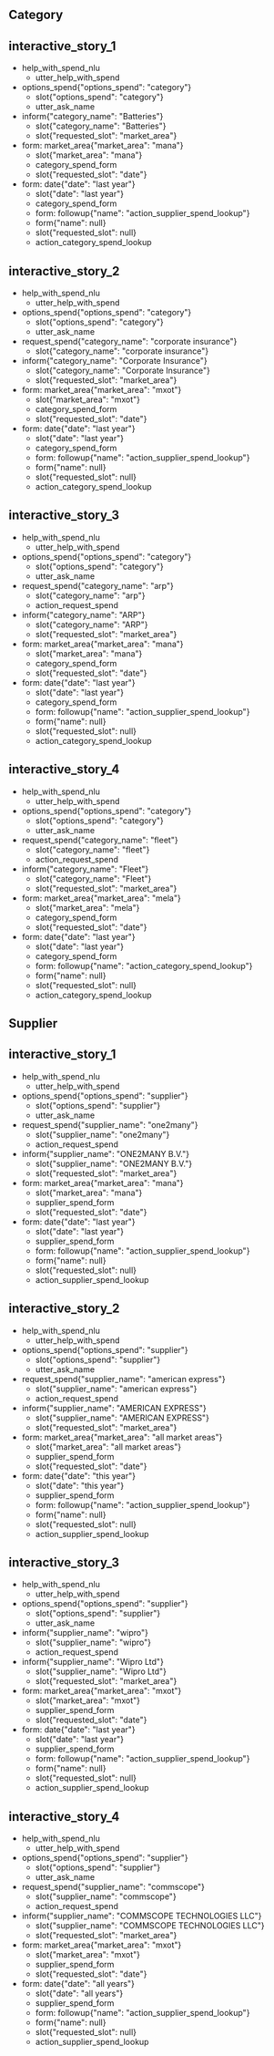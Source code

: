 ## Category
## interactive_story_1
* help_with_spend_nlu
    - utter_help_with_spend
* options_spend{"options_spend": "category"}
    - slot{"options_spend": "category"}
    - utter_ask_name
* inform{"category_name": "Batteries"}
    - slot{"category_name": "Batteries"}
    - slot{"requested_slot": "market_area"}
* form: market_area{"market_area": "mana"}
    - slot{"market_area": "mana"}
    - category_spend_form
    - slot{"requested_slot": "date"}
* form: date{"date": "last year"}
    - slot{"date": "last year"}
    - category_spend_form
    - form: followup{"name": "action_supplier_spend_lookup"}
    - form{"name": null}
    - slot{"requested_slot": null}
    - action_category_spend_lookup

## interactive_story_2
* help_with_spend_nlu
    - utter_help_with_spend
* options_spend{"options_spend": "category"}
    - slot{"options_spend": "category"}
    - utter_ask_name
* request_spend{"category_name": "corporate insurance"}
    - slot{"category_name": "corporate insurance"}
* inform{"category_name": "Corporate Insurance"}
    - slot{"category_name": "Corporate Insurance"}
    - slot{"requested_slot": "market_area"}
* form: market_area{"market_area": "mxot"}
    - slot{"market_area": "mxot"}
    - category_spend_form
    - slot{"requested_slot": "date"}
* form: date{"date": "last year"}
    - slot{"date": "last year"}
    - category_spend_form
    - form: followup{"name": "action_supplier_spend_lookup"}
    - form{"name": null}
    - slot{"requested_slot": null}
    - action_category_spend_lookup

## interactive_story_3
* help_with_spend_nlu
    - utter_help_with_spend
* options_spend{"options_spend": "category"}
    - slot{"options_spend": "category"}
    - utter_ask_name
* request_spend{"category_name": "arp"}
    - slot{"category_name": "arp"}
    - action_request_spend
* inform{"category_name": "ARP"}
    - slot{"category_name": "ARP"}
    - slot{"requested_slot": "market_area"}
* form: market_area{"market_area": "mana"}
    - slot{"market_area": "mana"}
    - category_spend_form
    - slot{"requested_slot": "date"}
* form: date{"date": "last year"}
    - slot{"date": "last year"}
    - category_spend_form
    - form: followup{"name": "action_supplier_spend_lookup"}
    - form{"name": null}
    - slot{"requested_slot": null}
    - action_category_spend_lookup



## interactive_story_4
* help_with_spend_nlu
    - utter_help_with_spend
* options_spend{"options_spend": "category"}
    - slot{"options_spend": "category"}
    - utter_ask_name
* request_spend{"category_name": "fleet"}
    - slot{"category_name": "fleet"}
    - action_request_spend
* inform{"category_name": "Fleet"}
    - slot{"category_name": "Fleet"}
    - slot{"requested_slot": "market_area"}
* form: market_area{"market_area": "mela"}
    - slot{"market_area": "mela"}
    - category_spend_form
    - slot{"requested_slot": "date"}
* form: date{"date": "last year"}
    - slot{"date": "last year"}
    - category_spend_form
    - form: followup{"name": "action_category_spend_lookup"}
    - form{"name": null}
    - slot{"requested_slot": null}
    - action_category_spend_lookup


## Supplier


## interactive_story_1
* help_with_spend_nlu
    - utter_help_with_spend
* options_spend{"options_spend": "supplier"}
    - slot{"options_spend": "supplier"}
    - utter_ask_name
* request_spend{"supplier_name": "one2many"}
    - slot{"supplier_name": "one2many"}
    - action_request_spend
* inform{"supplier_name": "ONE2MANY B.V."}
    - slot{"supplier_name": "ONE2MANY B.V."}
    - slot{"requested_slot": "market_area"}
* form: market_area{"market_area": "mana"}
    - slot{"market_area": "mana"}
    - supplier_spend_form
    - slot{"requested_slot": "date"}
* form: date{"date": "last year"}
    - slot{"date": "last year"}
    - supplier_spend_form
    - form: followup{"name": "action_supplier_spend_lookup"}
    - form{"name": null}
    - slot{"requested_slot": null}
    - action_supplier_spend_lookup

## interactive_story_2
* help_with_spend_nlu
    - utter_help_with_spend
* options_spend{"options_spend": "supplier"}
    - slot{"options_spend": "supplier"}
    - utter_ask_name
* request_spend{"supplier_name": "american express"}
    - slot{"supplier_name": "american express"}
    - action_request_spend
* inform{"supplier_name": "AMERICAN EXPRESS"}
    - slot{"supplier_name": "AMERICAN EXPRESS"}
    - slot{"requested_slot": "market_area"}
* form: market_area{"market_area": "all market areas"}
    - slot{"market_area": "all market areas"}
    - supplier_spend_form
    - slot{"requested_slot": "date"}
* form: date{"date": "this year"}
    - slot{"date": "this year"}
    - supplier_spend_form
    - form: followup{"name": "action_supplier_spend_lookup"}
    - form{"name": null}
    - slot{"requested_slot": null}
    - action_supplier_spend_lookup

## interactive_story_3
* help_with_spend_nlu
    - utter_help_with_spend
* options_spend{"options_spend": "supplier"}
    - slot{"options_spend": "supplier"}
    - utter_ask_name
* inform{"supplier_name": "wipro"}
    - slot{"supplier_name": "wipro"}
    - action_request_spend
* inform{"supplier_name": "Wipro Ltd"}
    - slot{"supplier_name": "Wipro Ltd"}
    - slot{"requested_slot": "market_area"}
* form: market_area{"market_area": "mxot"}
    - slot{"market_area": "mxot"}
    - supplier_spend_form
    - slot{"requested_slot": "date"}
* form: date{"date": "last year"}
    - slot{"date": "last year"}
    - supplier_spend_form
    - form: followup{"name": "action_supplier_spend_lookup"}
    - form{"name": null}
    - slot{"requested_slot": null}
    - action_supplier_spend_lookup

## interactive_story_4
* help_with_spend_nlu
    - utter_help_with_spend
* options_spend{"options_spend": "supplier"}
    - slot{"options_spend": "supplier"}
    - utter_ask_name
* request_spend{"supplier_name": "commscope"}
    - slot{"supplier_name": "commscope"}
    - action_request_spend
* inform{"supplier_name": "COMMSCOPE TECHNOLOGIES LLC"}
    - slot{"supplier_name": "COMMSCOPE TECHNOLOGIES LLC"}
    - slot{"requested_slot": "market_area"}
* form: market_area{"market_area": "mxot"}
    - slot{"market_area": "mxot"}
    - supplier_spend_form
    - slot{"requested_slot": "date"}
* form: date{"date": "all years"}
    - slot{"date": "all years"}
    - supplier_spend_form
    - form: followup{"name": "action_supplier_spend_lookup"}
    - form{"name": null}
    - slot{"requested_slot": null}
    - action_supplier_spend_lookup